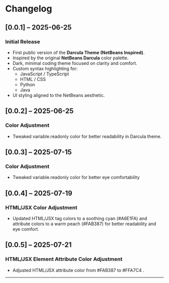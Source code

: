 # Changelog

## [0.0.1] – 2025-06-25

### Initial Release

- First public version of the **Darcula Theme (NetBeans Inspired)**.
- Inspired by the original **NetBeans Darcula** color palette.
- Dark, minimal coding theme focused on clarity and comfort.
- Custom syntax highlighting for:
  - JavaScript / TypeScript
  - HTML / CSS
  - Python
  - Java
- UI styling aligned to the NetBeans aesthetic.

## [0.0.2] – 2025-06-25

### Color Adjustment

- Tweaked variable.readonly color for better readability in Darcula theme.

## [0.0.3] – 2025-07-15

### Color Adjustment

- Tweaked variable.readonly color for better eye comfortability

## [0.0.4] – 2025-07-19

### HTML/JSX Color Adjustment

- Updated HTML/JSX tag colors to a soothing cyan (#A6E1FA) and attribute colors to a warm peach (#FAB387) for better readability and eye comfort.

## [0.0.5] – 2025-07-21

### HTML/JSX Element Attribute Color Adjustment

- Adjusted HTML/JSX attribute color from #FAB387 to #FFA7C4 .

---
